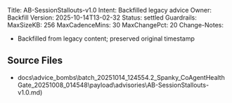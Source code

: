 Title: AB-SessionStallouts-v1.0
Intent: Backfilled legacy advice
Owner: Backfill
Version: 2025-10-14T13-02-32
Status: settled
Guardrails:
  MaxSizeKB: 256
  MaxCadenceMins: 30
  MaxChangePct: 20
Change-Notes:
  - Backfilled from legacy content; preserved original timestamp

## Source Files
- docs\advice_bombs\batch_20251014_124554\.2_Spanky_CoAgentHealthGate_20251008_014548\payload\advisories\AB-SessionStallouts-v1.0.md)
